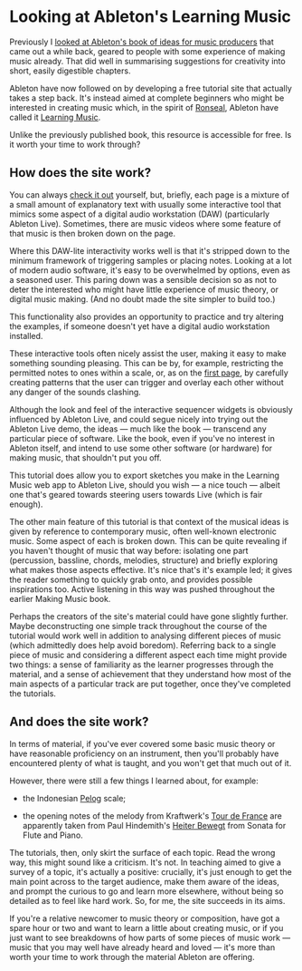 # Looking at Ableton's Learning Music


Previously I [looked at Ableton's book of ideas for music
producers]({filename}../2016/making-music-book-review.md) that came out
a while back, geared to people with some experience of making music
already. That did well in summarising suggestions for creativity into
short, easily digestible chapters.

Ableton have now followed on by developing a free tutorial site that
actually takes a step back. It's instead aimed at complete beginners who
might be interested in creating music which, in the spirit of
[Ronseal](https://en.wikipedia.org/wiki/Does_exactly_what_it_says_on_the_tin),
Ableton have called it [Learning
Music](https://learningmusic.ableton.com/).

Unlike the previously published book, this resource is accessible for
free. Is it worth your time to work through?

## How does the site work?

You can always [check it out](https://learningmusic.ableton.com/)
yourself, but, briefly, each page is a mixture of a small amount of
explanatory text with usually some interactive tool that mimics some
aspect of a digital audio workstation (DAW) (particularly Ableton Live).
Sometimes, there are music videos where some feature of that music is
then broken down on the page.

Where this DAW-lite interactivity works well is that it's stripped down
to the minimum framework of triggering samples or placing notes. Looking
at a lot of modern audio software, it's easy to be overwhelmed by
options, even as a seasoned user. This paring down was a sensible
decision so as not to deter the interested who might have little
experience of music theory, or digital music making. (And no doubt made
the site simpler to build too.)

This functionality also provides an opportunity to practice and try
altering the examples, if someone doesn't yet have a digital audio
workstation installed.

These interactive tools often nicely assist the user, making it easy to
make something sounding pleasing. This can be by, for example,
restricting the permitted notes to ones within a scale, or, as on the
[first page](https://learningmusic.ableton.com/index.html), by carefully
creating patterns that the user can trigger and overlay each other
without any danger of the sounds clashing.

Although the look and feel of the interactive sequencer widgets is
obviously influenced by Ableton Live, and could segue nicely into trying
out the Ableton Live demo, the ideas — much like the book — transcend
any particular piece of software. Like the book, even if you've no
interest in Ableton itself, and intend to use some other software (or
hardware) for making music, that shouldn't put you off.

This tutorial does allow you to export sketches you make in the Learning
Music web app to Ableton Live, should you wish — a nice touch — albeit
one that's geared towards steering users towards Live (which is fair
enough).

The other main feature of this tutorial is that context of the musical
ideas is given by reference to contemporary music, often well-known
electronic music. Some aspect of each is broken down. This can be quite
revealing if you haven't thought of music that way before: isolating one
part (percussion, bassline, chords, melodies, structure) and briefly
exploring what makes those aspects effective. It's nice that's it's
example led; it gives the reader something to quickly grab onto, and
provides possible inspirations too. Active listening in this way was
pushed throughout the earlier Making Music book.

Perhaps the creators of the site's material could have gone slightly
further. Maybe deconstructing one simple track throughout the course of
the tutorial would work well in addition to analysing different pieces
of music (which admittedly does help avoid boredom). Referring back to a
single piece of music and considering a different aspect each time might
provide two things: a sense of familiarity as the learner progresses
through the material, and a sense of achievement that they understand
how most of the main aspects of a particular track are put together,
once they've completed the tutorials.

## And does the site work?

In terms of material, if you've ever covered some basic music theory or
have reasonable proficiency on an instrument, then you'll probably have
encountered plenty of what is taught, and you won't get that much out of
it.

However, there were still a few things I learned about, for example:

* the Indonesian [Pelog](https://en.wikipedia.org/wiki/Pelog) scale;

* the opening notes of the melody from Kraftwerk's [Tour de
  France](https://www.youtube.com/watch?v=LTZyXlLhvxs) are apparently
  taken from Paul Hindemith's [Heiter
  Bewegt](https://www.youtube.com/watch?v=vXb63qlNg5c) from Sonata for
  Flute and Piano. 

The tutorials, then, only skirt the surface of each topic. Read the
wrong way, this might sound like a criticism. It's not. In teaching
aimed to give a survey of a topic, it's actually a positive: crucially,
it's just enough to get the main point across to the target audience,
make them aware of the ideas, and prompt the curious to go and learn
more elsewhere, without being so detailed as to feel like hard work. So,
for me, the site succeeds in its aims.

If you're a relative newcomer to music theory or composition, have got a
spare hour or two and want to learn a little about creating music, or if
you just want to see breakdowns of how parts of some pieces of music
work — music that you may well have already heard and loved — it's more
than worth your time to work through the material Ableton are offering.

